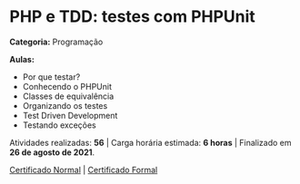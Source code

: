 # PHP e TDD: testes com PHPUnit

**Categoria:** Programação

**Aulas:**
- Por que testar?
- Conhecendo o PHPUnit
- Classes de equivalência
- Organizando os testes
- Test Driven Development
- Testando exceções

Atividades realizadas: **56** | Carga horária estimada: **6 horas** | Finalizado em **26 de agosto de 2021**.

[Certificado Normal](https://cursos.alura.com.br/certificate/ccc24e4c-0d32-4c10-9852-8bd2c256b1f5) | [Certificado Formal](https://cursos.alura.com.br/user/rodineicosta/course/phpunit-tdd/formalCertificate)
